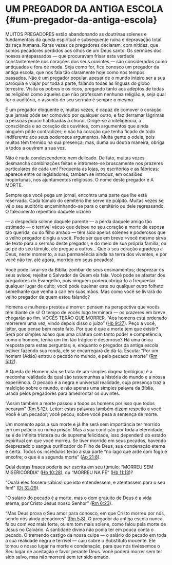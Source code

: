 # UM PREGADOR DA ANTIGA ESCOLA {#um-pregador-da-antiga-escola}

MUITOS PREGADORES estão abandonando as doutrinas solenes e fundamentais da queda espiritual e subsequente ruína e depravação total da raça humana. Raras vezes os pregadores declaram, com nitidez, que somos pecadores perdidos aos olhos de um Deus santo. Os sermões dos nossos antepassados — que procuravam frisar esta verdade constantemente nos corações dos seus ouvintes — são considerados como antiquados e fora de moda. Seja como for, fica conosco um pregador da antiga escola, que nos fala tão claramente hoje como nos tempos passados. Não é um pregador popular, apesar de o mundo inteiro ser a sua paróquia e viajar por toda a parte, falando todas as línguas do globo terrestre. Visita os pobres e os ricos, pregando tanto aos adeptos de todas as religiões como àqueles que não professam nenhuma religião e, seja qual for o auditório, o assunto do seu sermão é sempre o mesmo.

É um pregador eloquente e, muitas vezes, é capaz de comover o coração que jamais pôde ser comovido por qualquer outro, e faz derramar lágrimas a pessoas pouco habituadas a chorar. Dirige-se à inteligência, à consciência e ao coração dos ouvintes, com argumentos que ainda ninguém pôde contradizer; e não há coração que tenha ficado de todo indiferente aos seus poderosos argumentos. Muita gente o odeia, pois muitos têm tremido na sua presença; mas, duma ou doutra maneira, obriga a todos a ouvirem a sua voz.

Não é nada condescendente nem delicado. De fato, muitas vezes desmancha combinações feitas e intromete-se bruscamente nos prazeres particulares de cada um! Frequenta as lojas, os escritórios e as fábricas; aparece entre os legisladores; também se introduz, em ocasiões inoportunas, nos ajuntamentos religiosos. O nome deste pregador é A MORTE.

Sempre que você pega um jornal, encontra uma parte que lhe está reservada. Cada túmulo do cemitério lhe serve de púlpito. Muitas vezes se vê o seu auditório encaminhando-se para o cemitério ou dele regressando. O falecimento repentino daquele vizinho

— a despedida solene daquele parente — a perda daquele amigo tão estimado — o terrível vácuo que deixou no seu coração a morte da esposa tão querida, ou do filho amado — têm sido apelos solenes e poderosos que o velho pregador dirigiu a você. Pode ser que em breve &gt;você mesmo sirva de texto para o sermão deste pregador, e do meio de sua própria família, ou ao pé do seu túmulo, ele pregue a outros... Que o seu coração agradeça a Deus, neste momento, a sua permanência ainda na terra dos viventes, e por você não ter, até agora, morrido em seus pecados!

Você pode livrar-se da Bíblia; zombar de seus ensinamentos; desprezar os seus avisos; rejeitar o Salvador de Quem ela fala. Você pode se afastar dos pregadores do Evangelho, pois ninguém poderá obrigá-lo a frequentar qualquer lugar de culto; você pode queimar este ou qualquer outro folheto semelhante que venha a cair em suas mãos. Mas como você se livrará do velho pregador de quem estou falando?

Homens e mulheres prestes a morrer: pensem na perspectiva que vocês têm diante de si! O tempo de vocês logo terminará — os prazeres em breve chegarão ao fim. VOCÊS TERÃO QUE MORRER. “Aos homens está ordenado morrerem uma vez, vindo depois disso o juízo” ([Hb 9:27](http://bibliaonline.com.br/acf/hb/9/27)). Peço a você, leitor, que pense bem neste fato. Por que é que a morte tem que existir? Será por simples acaso que uma criatura com tanto poder e competência, como o homem, tenha um fim tão trágico e desonroso? Há uma única resposta para estas perguntas; e, enquanto o pregador da antiga escola estiver fazendo sua ronda, ele se encarregará de dá-la. Escuta: “Por um homem (Adão) entrou o pecado no mundo, e pelo pecado a morte” ([Rm 5:12](http://bibliaonline.com.br/acf/rm/5/12)).

A Queda do Homem não se trata de um simples dogma teológico; é a medonha realidade da qual são testemunhas a história do mundo e a nossa experiência. O pecado é a negra e universal realidade, cuja presença traz a maldição sobre o mundo, e não apenas uma simples palavra da Bíblia, usada pelos pregadores para amedrontar os ouvintes.

“Assim também a morte passou a todos os homens por isso que todos pecaram” ([Rm 5:12](http://bibliaonline.com.br/acf/rm/5/12)). Leitor: estas palavras também dizem respeito a você. Você é um pecador; você pecou; sobre você pesa a sentença de morte.

Um momento após a sua morte e já lhe será sem importância ter morrido em um palácio ou numa prisão. Mas a sua condição por toda a eternidade, se é de infinita tristeza ou de suprema felicidade, isso dependerá do estado espiritual em que você morreu. Se tiver morrido em seus pecados, havendo desprezado o sangue purificador do Filho de Deus, sua condenação eterna é certa. Todos os incrédulos terão a sua parte “no lago que arde com fogo e enxofre; o que é a segunda morte” ([Ap 21:8](http://bibliaonline.com.br/acf/ap/21/8)).

Qual destas frases poderia ser escrita em seu túmulo: “MORREU SEM MISERICÓRDIA” ([Hb 10:28](http://bibliaonline.com.br/acf/hb/10/28)), ou “MORREU NA FÉ“ ([Hb 11:13](http://bibliaonline.com.br/acf/hb/11/13))?

“Oxalá eles fossem sábios! que isto entendessem, e atentassem para o seu fim!” ([Dt 32:29](http://bibliaonline.com.br/acf/dt/32/29)).

“O salário do pecado é a morte, mas o dom gratuito de Deus é a vida eterna, por Cristo Jesus nosso Senhor” ([Rm 6:23](http://bibliaonline.com.br/acf/rm/6/23)).

“Mas Deus prova o Seu amor para conosco, em que Cristo morreu por nós, sendo nós ainda pecadores” ([Rm 5:8](http://bibliaonline.com.br/acf/rm/5/8)). O pregador da antiga escola nunca falou com voz mais forte, ou em tom mais solene, como falou pela morte de Jesus no Calvário. A santidade divina não podia ter em pouca conta o pecado. O tremendo castigo da nossa culpa — o salário do pecado em toda a sua realidade negra e terrível — caiu sobre o Substituto inocente. Ele tomou o nosso lugar na morte e condenação, para que nós tivéssemos o Seu lugar de aceitação e favor perante Deus. Você poderá morrer sem ter sido salvo, mas não morrerá sem ter sido amado.